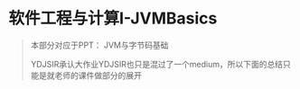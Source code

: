 # 软件工程与计算Ⅰ-JVMBasics

> 本部分对应于PPT： JVM与字节码基础
>
> YDJSIR承认大作业YDJSIR也只是混过了一个medium，所以下面的总结只能是就老师的课件做部分的展开

